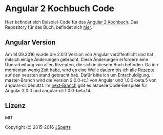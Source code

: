 # Angular 2 Kochbuch Code

Hier befindet sich Beispiel-Code für das [Angular 2 Kochbuch](https://leanpub.com/angular2kochbuch). Das Repository für das Buch, befindet sich [hier](https://github.com/jsperts/angular2_kochbuch).

## Angular Version

Am 14.09.2016 wurde die 2.0.0 Version von Angular veröffentlicht und hat mitsich einige Änderungen gebracht. Diese Änderungen erfordern eine Überarbeitung von allen Rezepten, die sich in diesem Buch befinden. Da ich momentan wenig Zeit habe, wird es eine Weile dauern bis ich alle Rezepte auf den neusten stand gebracht hab. Dafür bitte ich um Entschuldigung.
I master-Branch wird die Version 2.0.0-rc.1 von Angular und 1.0.0-beta.5 von angular-cli benutzt. Im [next-Branch](https://github.com/jsperts/angular2_kochbuch_code/tree/next) gibt es aktuelle Code-Beispiele für Angular 2.0.0 und angular-cli 1.0.0-beta.14.

## Lizenz

MIT

Copyright (c) 2015-2016 [JSperts](https://jsperts.de)

